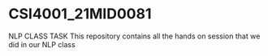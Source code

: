 # CSI4001_21MID0081
NLP CLASS TASK
This repository contains all the hands on session that we did in our NLP class
